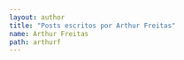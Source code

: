 ```yaml
---
layout: author
title: "Posts escritos por Arthur Freitas"
name: Arthur Freitas
path: arthurf
---
```

